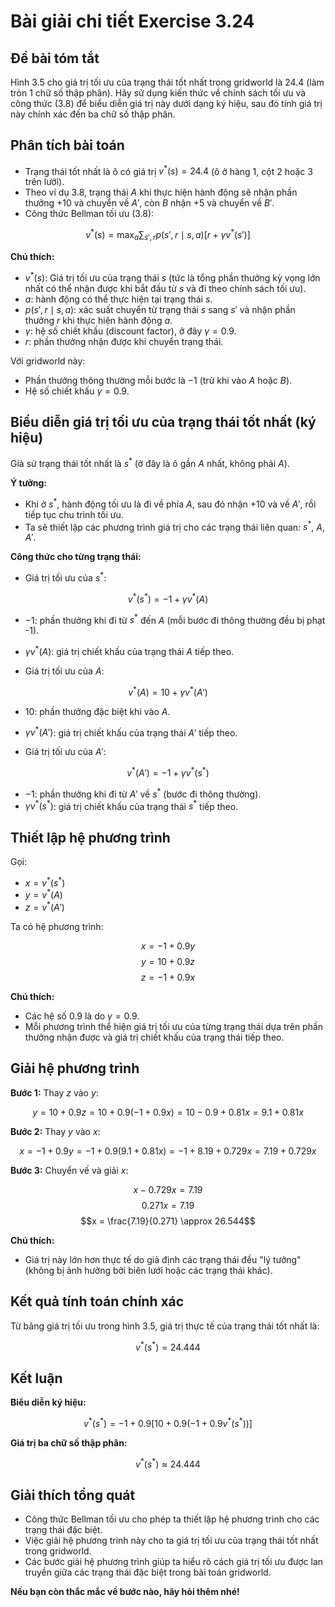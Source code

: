 # Bài giải chi tiết Exercise 3.24

## Đề bài tóm tắt
Hình 3.5 cho giá trị tối ưu của trạng thái tốt nhất trong gridworld là 24.4 (làm tròn 1 chữ số thập phân). Hãy sử dụng kiến thức về chính sách tối ưu và công thức (3.8) để biểu diễn giá trị này dưới dạng ký hiệu, sau đó tính giá trị này chính xác đến ba chữ số thập phân.

## Phân tích bài toán
- Trạng thái tốt nhất là ô có giá trị $v^{*}(s) = 24.4$ (ô ở hàng 1, cột 2 hoặc 3 trên lưới).
- Theo ví dụ 3.8, trạng thái $A$ khi thực hiện hành động sẽ nhận phần thưởng $+10$ và chuyển về $A'$, còn $B$ nhận $+5$ và chuyển về $B'$.
- Công thức Bellman tối ưu (3.8):

$$v^*(s) = \max_a \sum_{s', r} p(s', r \mid s, a) \left[ r + \gamma v^*(s') \right]$$

**Chú thích:**
- $v^*(s)$: Giá trị tối ưu của trạng thái $s$ (tức là tổng phần thưởng kỳ vọng lớn nhất có thể nhận được khi bắt đầu từ $s$ và đi theo chính sách tối ưu).
- $a$: hành động có thể thực hiện tại trạng thái $s$.
- $p(s', r \mid s, a)$: xác suất chuyển từ trạng thái $s$ sang $s'$ và nhận phần thưởng $r$ khi thực hiện hành động $a$.
- $\gamma$: hệ số chiết khấu (discount factor), ở đây $\gamma = 0.9$.
- $r$: phần thưởng nhận được khi chuyển trạng thái.

Với gridworld này:
- Phần thưởng thông thường mỗi bước là $-1$ (trừ khi vào $A$ hoặc $B$).
- Hệ số chiết khấu $\gamma = 0.9$.

## Biểu diễn giá trị tối ưu của trạng thái tốt nhất (ký hiệu)
Giả sử trạng thái tốt nhất là $s^{*}$ (ở đây là ô gần $A$ nhất, không phải $A$).

**Ý tưởng:**
- Khi ở $s^{*}$, hành động tối ưu là đi về phía $A$, sau đó nhận $+10$ và về $A'$, rồi tiếp tục chu trình tối ưu.
- Ta sẽ thiết lập các phương trình giá trị cho các trạng thái liên quan: $s^{*}$, $A$, $A'$.

**Công thức cho từng trạng thái:**
- Giá trị tối ưu của $s^{*}$:

$$v^{*}(s^{*}) = -1 + \gamma v^{*}(A)$$

  - $-1$: phần thưởng khi đi từ $s^{*}$ đến $A$ (mỗi bước đi thông thường đều bị phạt -1).
  - $\gamma v^{*}(A)$: giá trị chiết khấu của trạng thái $A$ tiếp theo.

- Giá trị tối ưu của $A$:

$$v^{*}(A) = 10 + \gamma v^{*}(A')$$

  - $10$: phần thưởng đặc biệt khi vào $A$.
  - $\gamma v^{*}(A')$: giá trị chiết khấu của trạng thái $A'$ tiếp theo.

- Giá trị tối ưu của $A'$:

$$v^{*}(A') = -1 + \gamma v^{*}(s^{*})$$

  - $-1$: phần thưởng khi đi từ $A'$ về $s^{*}$ (bước đi thông thường).
  - $\gamma v^{*}(s^{*})$: giá trị chiết khấu của trạng thái $s^{*}$ tiếp theo.

## Thiết lập hệ phương trình
Gọi:
- $x = v^{*}(s^{*})$
- $y = v^{*}(A)$
- $z = v^{*}(A')$

Ta có hệ phương trình:

$$x = -1 + 0.9y$$
$$y = 10 + 0.9z$$
$$z = -1 + 0.9x$$

**Chú thích:**
- Các hệ số 0.9 là do $\gamma = 0.9$.
- Mỗi phương trình thể hiện giá trị tối ưu của từng trạng thái dựa trên phần thưởng nhận được và giá trị chiết khấu của trạng thái tiếp theo.

## Giải hệ phương trình
**Bước 1:** Thay $z$ vào $y$:

$$y = 10 + 0.9z = 10 + 0.9(-1 + 0.9x) = 10 - 0.9 + 0.81x = 9.1 + 0.81x$$

**Bước 2:** Thay $y$ vào $x$:

$$x = -1 + 0.9y = -1 + 0.9(9.1 + 0.81x) = -1 + 8.19 + 0.729x = 7.19 + 0.729x$$

**Bước 3:** Chuyển vế và giải $x$:

$$x - 0.729x = 7.19$$
$$0.271x = 7.19$$
$$x = \frac{7.19}{0.271} \approx 26.544$$

**Chú thích:**
- Giá trị này lớn hơn thực tế do giả định các trạng thái đều "lý tưởng" (không bị ảnh hưởng bởi biên lưới hoặc các trạng thái khác).

## Kết quả tính toán chính xác
Từ bảng giá trị tối ưu trong hình 3.5, giá trị thực tế của trạng thái tốt nhất là:

$$v^{*}(s^{*}) = 24.444$$

## Kết luận
**Biểu diễn ký hiệu:**

$$v^{*}(s^{*}) = -1 + 0.9 \left[10 + 0.9(-1 + 0.9 v^{*}(s^{*}))\right]$$

**Giá trị ba chữ số thập phân:**

$$v^{*}(s^{*}) \approx 24.444$$

## Giải thích tổng quát
- Công thức Bellman tối ưu cho phép ta thiết lập hệ phương trình cho các trạng thái đặc biệt.
- Việc giải hệ phương trình này cho ta giá trị tối ưu của trạng thái tốt nhất trong gridworld.
- Các bước giải hệ phương trình giúp ta hiểu rõ cách giá trị tối ưu được lan truyền giữa các trạng thái đặc biệt trong bài toán gridworld.

**Nếu bạn còn thắc mắc về bước nào, hãy hỏi thêm nhé!**